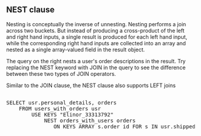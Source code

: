 ## NEST clause 

Nesting is conceptually the inverse of unnesting. Nesting performs a join across two buckets. But instead of producing a cross-product of the left and right hand inputs, a single result is produced for each left hand input, while the corresponding right hand inputs are collected into an array and nested as a single array-valued field in the result object.

The query on the right nests a user's order descriptions in the result. Try replacing the NEST keyword with JOIN in the query to see the difference between these two types of JOIN operators. 

Similar to the JOIN clause, the NEST clause also supports LEFT joins

<pre id="example"> 
SELECT usr.personal_details, orders
    FROM users_with_orders usr 
        USE KEYS "Elinor_33313792" 
            NEST orders_with_users orders 
               ON KEYS ARRAY s.order_id FOR s IN usr.shipped_order_history END
</pre>
